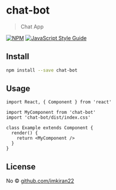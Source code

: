 # chat-bot

> Chat App

[![NPM](https://img.shields.io/npm/v/chat-bot.svg)](https://www.npmjs.com/package/chat-bot) [![JavaScript Style Guide](https://img.shields.io/badge/code_style-standard-brightgreen.svg)](https://standardjs.com)

## Install

```bash
npm install --save chat-bot
```

## Usage

```tsx
import React, { Component } from 'react'

import MyComponent from 'chat-bot'
import 'chat-bot/dist/index.css'

class Example extends Component {
  render() {
    return <MyComponent />
  }
}
```

## License

No © [github.com/imkiran22](https://github.com/github.com/imkiran22)

